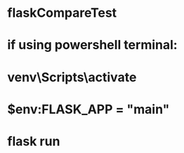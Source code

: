 # flaskCompareTest
# if using powershell terminal: 
# venv\Scripts\activate
# $env:FLASK_APP = "main"
# flask run
